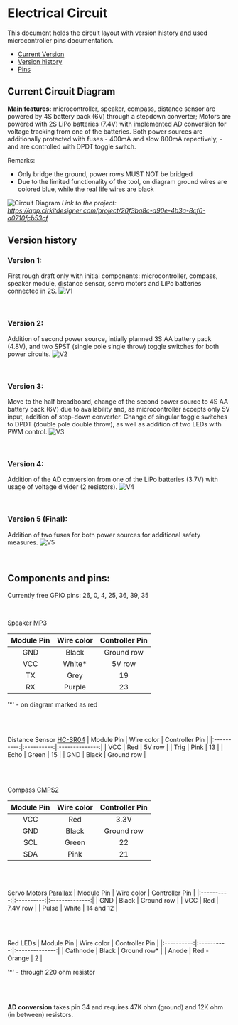 # Electrical Circuit

This document holds the circuit layout with version history and used microcontroller pins documentation.

- [Current Version](#current-circuit-diagram)
- [Version history](#version-history)
- [Pins](#components-and-pins)

## Current Circuit Diagram

**Main features:** microcontroller, speaker, compass, distance sensor are powered by 4S battery pack (6V) through a stepdown converter; Motors are powered with 2S LiPo batteries (7.4V) with implemented AD conversion for voltage tracking from one of the batteries. Both power sources are additionally protected with fuses - 400mA and slow 800mA repectively, - and are controlled with DPDT toggle switch.

Remarks:
- Only bridge the ground, power rows MUST NOT be bridged
- Due to the limited functionality of the tool, on diagram ground wires are colored blue, while the real life wires are black

![Circuit Diagram](/documentation/images/circuit_image_v5.svg)
*Link to the project: https://app.cirkitdesigner.com/project/20f3ba8c-a90e-4b3a-8cf0-a0710fcb53cf*


## Version history

### Version 1: 
First rough draft only with initial components: microcontroller, compass, speaker module, distance sensor, servo motors and LiPo batteries connected in 2S.
![V1](/documentation/images/circuit_image_v1.svg)

<br>

### Version 2:
Addition of second power source, intially planned 3S AA battery pack (4.8V), and two SPST (single pole single throw) toggle switches for both power circuits.
![V2](/documentation/images/circuit_image_v2.svg)

<br>

### Version 3:
Move to the half breadboard, change of the second power source to 4S AA battery pack (6V) due to availability and, as microcontroller accepts only 5V input, addition of step-down converter. Change of singular toggle switches to DPDT (double pole double throw), as well as addition of two LEDs with PWM control.
![V3](/documentation/images/circuit_image_v3.svg)

<br>

### Version 4:
Addition of the AD conversion from one of the LiPo batteries (3.7V) with usage of voltage divider (2 resistors).
![V4](/documentation/images/circuit_image_v4.svg)

<br>

### Version 5 (Final):
Addition of two fuses for both power sources for additional safety measures.
![V5](/documentation/images/circuit_image_v5.svg)

<br>


## Components and pins:
Currently free GPIO pins: 26, 0, 4, 25, 36, 39, 35


<br>

Speaker [MP3](/documentation/datasheets/speaker-datasheet.pdf)

| Module Pin | Wire color | Controller Pin |        
|:----------:|:----------:|:--------------:|   
| GND | Black | Ground row |
| VCC | White* | 5V row |
| TX | Grey | 19 |
| RX | Purple | 23 |

'*' - on diagram marked as red

<br>
<br>

Distance Sensor [HC-SR04](/documentation/datasheets/distance-datasheets.pdf)
| Module Pin | Wire color | Controller Pin |
|:----------:|:----------:|:--------------:|
| VCC | Red | 5V row |
| Trig | Pink | 13 |
| Echo | Green | 15 |
| GND | Black | Ground row |

<br>
<br>

Compass [CMPS2](/documentation/datasheets/compass-datasheet.pdf)

| Module Pin | Wire color | Controller Pin |
|:----------:|:----------:|:--------------:|
| VCC | Red | 3.3V |
| GND | Black | Ground row |
| SCL | Green | 22 |
| SDA | Pink | 21 |

<br>
<br>

 Servo Motors [Parallax](/documentation/datasheets/motor-datasheets.pdf) 
| Module Pin | Wire color | Controller Pin |
|:----------:|:----------:|:--------------:|
| GND | Black | Ground row |
| VCC | Red | 7.4V row |
| Pulse | White | 14 and 12 |

<br>
<br>

Red LEDs
| Module Pin | Wire color | Controller Pin |
|:----------:|:----------:|:--------------:|
| Cathnode | Black | Ground row* |
| Anode | Red - Orange | 2 |

'*' - through 220 ohm resistor

<br>
<br>

**AD conversion** takes pin 34 and requires 47K ohm (ground) and 12K ohm (in between) resistors.
